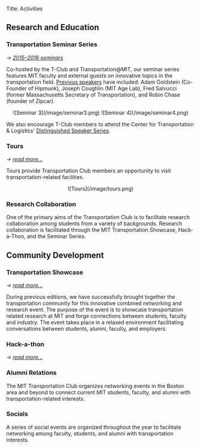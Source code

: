 Title: Activities

## Research and Education

### Transportation Seminar Series
*→ [2015–2016 seminars]({category}seminars)*

Co-hosted by the T-Club and Transportation@MIT, our seminar series features MIT faculty and external guests on innovative topics in the transportation field. [Previous speakers]({filename}/pages/seminars.md) have included: Adam Goldstein (Co-Founder of Hipmunk), Joseph Coughlin (MIT Age Lab), Fred Salvucci (former Massachusetts Secretary of Transportation), and Robin Chase (founder of Zipcar).

<center>
![Seminar 3](/image/seminar3.png)
![Seminar 4](/image/seminar4.png)
</center>

We also encourage T-Club members to attend the Center for Transportation & Logistics' [Distinguished Speaker Series](http://ctl.mit.edu/distinguished-speakers).

### Tours
*→ [read more…]({filename}/pages/tours.md)*

Tours provide Transportation Club members an opportunity to visit transportation-related facilities.

<center>
![Tours](/image/tours.png)
</center>

### Research Collaboration

One of the primary aims of the Transportation Club is to facilitate research collaboration among students from a variety of backgrounds. Research collaboration is facilitated through the MIT Transportation Showcase, Hack-a-Thon, and the Seminar Series.

## Community Development

### Transportation Showcase
*→ [read more…]({filename}/pages/showcase/2015.md)*

During previous editions, we have successfully  brought together the transportation community for this innovative combined networking and research event. The purpose of the event is to showcase transportation related research at MIT and forge connections between students, faculty and industry. The event takes place in a relaxed environment facilitating conversations between students, alumni, faculty, and employers.


### Hack-a-thon
*→ [read more…]({filename}/pages/hackathon.md)*

### Alumni Relations

The MIT Transportation Club organizes networking events in the Boston area and beyond to connect current MIT students, faculty, and alumni with transportation-related interests.


### Socials

A series of social events are organized throughout the year to facilitate networking among faculty, students, and alumni with transportation interests.
